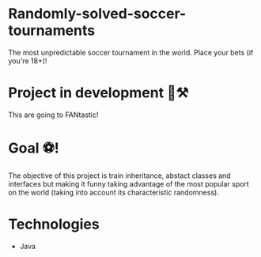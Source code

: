 # Randomly-solved-soccer-tournaments
The most unpredictable soccer tournament in the world. Place your bets (if you're 18+)!

# Project in development 🚧⚒️
This are going to FANtastic!

# Goal ⚽!
The objective of this project is train inheritance, abstact classes and interfaces but making it funny taking advantage of the most popular sport on the world (taking into account its characteristic randomness).

# Technologies
- Java
